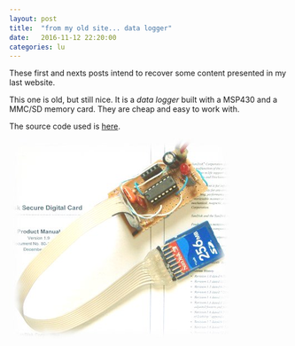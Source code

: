 ```yaml
---
layout: post
title:  "from my old site... data logger"
date:   2016-11-12 22:20:00
categories: lu
---
```


These first and nexts posts intend to recover some content presented in my last
website.

This one is old, but still nice. It is a *data logger* built with a MSP430 and a
MMC/SD memory card. They are cheap and easy to work with. 

The source code used is [here](/data/2008-mmcsd.c).

<div class="about-legend">
    <img src="/images/20161112_post/mmc-sd.png"/>
</div>


